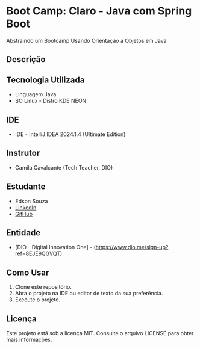 # Boot Camp: Claro - Java com Spring Boot
Abstraindo um Bootcamp Usando Orientação a Objetos em Java

## Descrição

## Tecnologia Utilizada
- Linguagem Java
- SO Linux - Distro KDE NEON

## IDE
- IDE - IntelliJ IDEA 2024.1.4 (Ultimate Edition)

## Instrutor
- Camila Cavalcante (Tech Teacher, DIO)

## Estudante
- Edson Souza
- [LinkedIn](https://www.linkedin.com/in/edsonfrs/)
- [GitHub](https://github.com/Edsonfrs)

## Entidade
- [DIO - Digital Innovation One] - (https://www.dio.me/sign-up?ref=8EJE9QGVQT)

## Como Usar
1. Clone este repositório.
2. Abra o projeto na IDE ou editor de texto da sua preferência.
3. Execute o projeto.

## Licença
Este projeto está sob a licença MIT. Consulte o arquivo LICENSE para obter mais informações.
